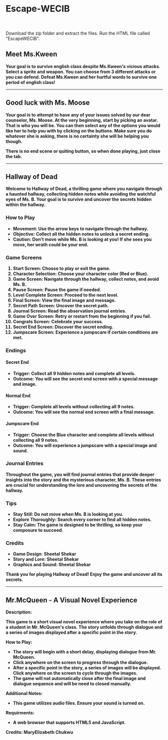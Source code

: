# Escape-WECIB<br><br>

Download the zip folder and extract the files. Run the HTML file called "EscapeWECIB".

 <strong>Meet Ms.Kween<strong><br>
 -------------------------------
Your goal is to survive english class despite Ms.Kween's vicious attacks. Select a sprite and weapon. You can choose from 3 different attacks or you can defend. Defeat Ms.Kween and her hurtful words to survive one period of english class!

_______________________________________________________________________________________________
## Good luck with Ms. Moose
Your goal is to attempt to have any of your issues solved by our dear counselor, Ms. Moose. At the very beginning, start by picking an avatar. That is who you will be. You can then select any of the options you would like her to help you with by clicking on the buttons.
Make sure you do whatever she is asking, there is no certainty she will be helping you though.

There is no end scene or quiting button, so when done playing, just close the tab.
_______________________________________________________________________________________________
## Hallway of Dead

Welcome to **Hallway of Dead**, a thrilling game where you navigate through a haunted hallway, collecting hidden notes while avoiding the watchful eyes of Ms. B. Your goal is to survive and uncover the secrets hidden within the hallway.

### How to Play

- **Movement**: Use the arrow keys to navigate through the hallway.
- **Objective**: Collect all the hidden notes to unlock a secret ending.
- **Caution**: Don't move while Ms. B is looking at you! If she sees you move, her wrath could be your end.

### Game Screens

1. **Start Screen**: Choose to play or exit the game.
2. **Character Selection**: Choose your character color (Red or Blue).
3. **Game Screen**: Navigate through the hallway, collect notes, and avoid Ms. B.
4. **Pause Screen**: Pause the game if needed.
5. **Level Complete Screen**: Proceed to the next level.
6. **Final Screen**: View the final image and message.
7. **Secret Path Screen**: Uncover the secret path.
8. **Journal Screen**: Read the observation journal entries.
9. **Game Over Screen**: Retry or restart from the beginning if you fail.
10. **Congrats Screen**: Celebrate your success.
11. **Secret End Screen**: Discover the secret ending.
12. **Jumpscare Screen**: Experience a jumpscare if certain conditions are met.

### Endings

#### Secret End

- **Trigger**: Collect all 9 hidden notes and complete all levels.
- **Outcome**: You will see the secret end screen with a special message and image.

#### Normal End

- **Trigger**: Complete all levels without collecting all 9 notes.
- **Outcome**: You will see the normal end screen with a final message.

#### Jumpscare End

- **Trigger**: Choose the Blue character and complete all levels without collecting all 9 notes.
- **Outcome**: You will experience a jumpscare with a special image and sound.

### Journal Entries

Throughout the game, you will find journal entries that provide deeper insights into the story and the mysterious character, Ms. B. These entries are crucial for understanding the lore and uncovering the secrets of the hallway.

### Tips

- **Stay Still**: Do not move when Ms. B is looking at you.
- **Explore Thoroughly**: Search every corner to find all hidden notes.
- **Stay Calm**: The game is designed to be thrilling, so keep your composure to succeed.

### Credits

- **Game Design**: Sheetal Shekar
- **Story and Lore**: Sheetal Shekar
- **Graphics and Sound**: Sheetal Shekar

Thank you for playing **Hallway of Dead**! Enjoy the game and uncover all its secrets.
____________________________________________________________________________________________
## Mr.McQueen - A Visual Novel Experience

Description:

This game is a short visual novel experience where you take on the role of a student in Mr. McQueen's class.  The story unfolds through dialogue and a series of images displayed after a specific point in the story.

How to Play:
- The story will begin with a short delay, displaying dialogue from Mr. McQueen.
- Click anywhere on the screen to progress through the dialogue.
- After a specific point in the story, a series of images will be displayed. Click anywhere on the screen to cycle through the images.
- The game will not automatically close after the final image and dialogue sequence and will be need to closed manually.

Additional Notes:
- This game utilizes audio files. Ensure your sound is turned on.

Requirments:
- A web browser that supports HTML5 and JavaScript.

Credits:
MaryElizabeth Chukwu
